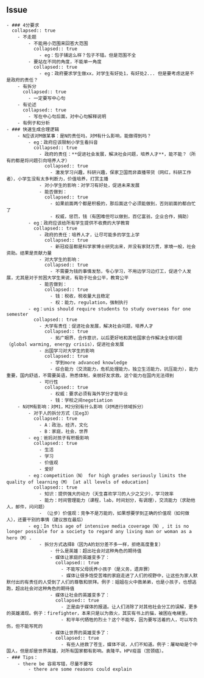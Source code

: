 ## Issue
	- ### 4分要求
	  collapsed:: true
		- 不走题
			- 不能用小范围来回答大范围
			  collapsed:: true
				- eg：包子铺这么样？包子不错。但是范围不全
			- 要站在不同的角度，不能单一角度
			  collapsed:: true
				- eg：政府要求学生做xx，对学生有好处1，有好处2... 但是要考虑这是不是政府的责任？
		- 有拆分
		  collapsed:: true
			- 一定要写中心句
		- 有论述
		  collapsed:: true
			- 写在中心句后面，对中心句解释说明
		- 有例子和分析
	- ### 快速生成合理逻辑
		- N应该对M做某事：是N的责任吗，对M有什么影响，能做得到吗？
			- eg：政府应该限制小学生看抖音
			  collapsed:: true
				- 政府的责任：**促进社会发展，解决社会问题，培养人才**，能不能？（所有的都是将问题引向培养人才）
				  collapsed:: true
					- 激发学习兴趣，科研兴趣，保家卫国而非直播带货（网红，科研工作者），小学生没有太多判断力，价值培养，打赏主播
				- 对小学生的影响：对学习有好处，促进未来发展
				- 能否做到：
				  collapsed:: true
					- 如果前面两个都是积极的，那后面这个必须能做到，否则前面的都白忙了
					- 权威，惩罚，钱（有困难但可以做到，百亿富翁，企业合作，捐助）
			- eg：政府应该给所有学生提供不收费的大学教育
			  collapsed:: true
				- 政府的责任：培养人才，让尽可能多的学生上学
				  collapsed:: true
					- 新冠疫苗都是科学家博士研究出来，并没有家财万贯，家境一般，社会资助。结果是贡献力量
				- 对大学生的影响：
				  collapsed:: true
					- 不需要为钱的事情发愁，专心学习，不用边学习边打工，促进个人发展，尤其是对于贫困大学生来说，有助于社会公平，教育公平
				- 能否做到：
				  collapsed:: true
					- 钱：税收，税收量大且稳定
					- 权：能力，regulation，强制执行
			- eg：unis should require students to study overseas for one semester
			  collapsed:: true
				- 大学有责任：促进社会发展，解决社会问题，培养人才
				  collapsed:: true
					- 拓广眼界，合作意识，以后更好地和其他国家合作解决全球问题（global warming, energy crisis），促进社会发展
				- 出国学习对大学生的影响
				  collapsed:: true
					- 学到more advanced knowledge
					- 综合能力（交流能力，危机处理能力，独立生活能力，抗压能力），能力重要，国内舒适，不需要英语，熟悉体制，亲朋好友求救。这个能力在国内无法得到
				- 可行性
				  collapsed:: true
					- 权威：要求必须有海外学分才能毕业
					- 钱：学校之间negotiation
		- N对M有影响：对M1，M2分别有什么影响（对M进行领域拆分）
			- 对于人的拆分方式（见eg3）
			  collapsed:: true
				- A：政治，经济，文化
				- B：家庭，社会，世界
			- eg：爸妈对孩子有积极影响
			  collapsed:: true
				- 生活
				- 学习
				- 价值观
				- 爱好
			- eg：competition（N） for high grades seriously limits the quality of learning（M） [at all levels of education]
			  collapsed:: true
				- 知识：提供强大的动力（天生喜欢学习的人少之又少），学习效率
				- 能力：时间管理能力（课程，lab，时间划分，有调理），交流能力（求助他人，邮件，问问题）
				- （让步）价值观：竞争不是万能的，如果想要学到正确的价值观（如何做人），还要干别的事情（建议放在最后）
			- eg：In this age of intensive media coverage（N）, it is no longer possible for a society to regard any living man or woman as a hero（M）.
				- 拆分方式选择B（因为A的划分差不多一样，拒绝高度重复）
					- 什么是英雄：超出社会对这种角色的期待值
					- 媒体让家庭的英雄变多了：
					  collapsed:: true
						- 不能写父母抚养小孩子（是义务，遗弃罪）
						- 媒体让很多饱受苦难的家庭走进了人们的视野中，让这些为家人默默付出的有责任的人受到了人们的尊敬和崇拜。例子：姐姐在火中救弟弟，也是小孩子，也想逃跑，超出社会对这种角色的期待值
					- 媒体让社会的英雄变多了：
					  collapsed:: true
						- 正是由于媒体的报道。让人们消除了对其他社会分工的误解，更多的英雄涌现。例子：firefighter，本来只是以为救火，其实有书上的猫，被困在电梯里。
						- 和平年代牺牲的烈士？这个不能写，因为要写活着的人，可以写负伤，但不能写死的
					- 媒体让世界的英雄变多了：
					  collapsed:: true
						- 有些人拯救了苍生，媒体不说，人们不知道。例子：屠呦呦是个中国人，但是却是世界英雄，对所有国家都有影响。袁隆平。HPV疫苗（宫颈癌）。
	- ### Tips：
		- there be 容易写错，尽量不要写
			- there are some reasons could explain
